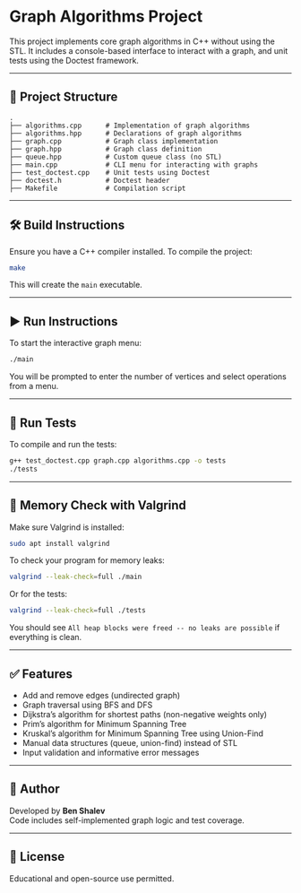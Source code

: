# Graph Algorithms Project

This project implements core graph algorithms in C++ without using the STL. It includes a console-based interface to interact with a graph, and unit tests using the Doctest framework.

---

## 📁 Project Structure

```
.
├── algorithms.cpp      # Implementation of graph algorithms
├── algorithms.hpp      # Declarations of graph algorithms
├── graph.cpp           # Graph class implementation
├── graph.hpp           # Graph class definition
├── queue.hpp           # Custom queue class (no STL)
├── main.cpp            # CLI menu for interacting with graphs
├── test_doctest.cpp    # Unit tests using Doctest
├── doctest.h           # Doctest header
├── Makefile            # Compilation script
```

---

## 🛠️ Build Instructions

Ensure you have a C++ compiler installed. To compile the project:

```bash
make
```

This will create the `main` executable.

---

## ▶️ Run Instructions

To start the interactive graph menu:

```bash
./main
```

You will be prompted to enter the number of vertices and select operations from a menu.

---

## 🧪 Run Tests

To compile and run the tests:

```bash
g++ test_doctest.cpp graph.cpp algorithms.cpp -o tests
./tests
```

---

## 🧹 Memory Check with Valgrind

Make sure Valgrind is installed:

```bash
sudo apt install valgrind
```

To check your program for memory leaks:

```bash
valgrind --leak-check=full ./main
```

Or for the tests:

```bash
valgrind --leak-check=full ./tests
```

You should see `All heap blocks were freed -- no leaks are possible` if everything is clean.

---

## ✅ Features

- Add and remove edges (undirected graph)
- Graph traversal using BFS and DFS
- Dijkstra’s algorithm for shortest paths (non-negative weights only)
- Prim’s algorithm for Minimum Spanning Tree
- Kruskal’s algorithm for Minimum Spanning Tree using Union-Find
- Manual data structures (queue, union-find) instead of STL
- Input validation and informative error messages

---

## 👤 Author

Developed by **Ben Shalev**  
Code includes self-implemented graph logic and test coverage.

---

## 📄 License

Educational and open-source use permitted.